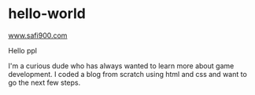 # hello-world
www.safi900.com

Hello ppl

I'm a curious dude who has always wanted to learn more about game development. I coded a blog from scratch using html and css and want to go the next few steps. 
